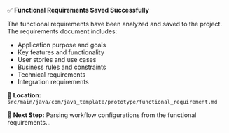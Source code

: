 
✅ **Functional Requirements Saved Successfully**

The functional requirements have been analyzed and saved to the project. The requirements document includes:

- Application purpose and goals
- Key features and functionality  
- User stories and use cases
- Business rules and constraints
- Technical requirements
- Integration requirements

📁 **Location:** `src/main/java/com/java_template/prototype/functional_requirement.md`

🔄 **Next Step:** Parsing workflow configurations from the functional requirements...
